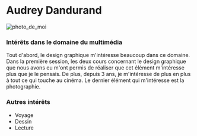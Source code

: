# Audrey Dandurand
![photo_de_moi](https://user-images.githubusercontent.com/112189528/215195773-70c33d1c-0ad0-46dc-9b0f-96110dad02eb.JPG|width=200)

### Intérêts dans le domaine du multimédia
Tout d'abord, le design graphique m'intéresse beaucoup dans ce domaine. Dans la première session, les deux cours concernant le design graphique que nous avons eu m'ont permis de réaliser que cet élément m'intéresse plus que je le pensais. De plus, depuis 3 ans, je m'intéresse de plus en plus à tout ce qui touche au cinéma. Le dernier élément qui m'intéresse est la photographie. 

### Autres intérêts 
* Voyage
* Dessin
* Lecture
